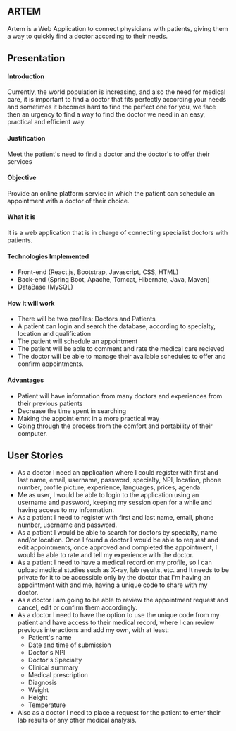 ## ARTEM
Artem is a Web Application to connect physicians with patients, giving them a way to quickly find a doctor according to their needs.

## Presentation

#### Introduction
Currently, the world population is increasing, and also the need for medical care,
it is important to find a doctor that fits perfectly according your needs and sometimes it becomes hard to find the perfect one for you,
we face then an urgency to find a way to find the doctor we need in an easy, practical and efficient way.

#### Justification
Meet the patient's need to find a doctor and the doctor's to offer their services

#### Objective
Provide an online platform service in which the patient can schedule an appointment with a doctor of their choice.

#### What it is
It is a web application that is in charge of connecting specialist doctors with patients.

#### Technologies Implemented
- Front-end (React.js, Bootstrap, Javascript, CSS, HTML)
- Back-end (Spring Boot, Apache, Tomcat, Hibernate, Java, Maven)
- DataBase (MySQL)

#### How it will work
- There will be two profiles: Doctors and Patients
- A patient can login and search the database, according to specialty, location and qualification
- The patient will schedule an appointment
- The patient will be able to comment and rate the medical care recieved
- The doctor will be able to manage their available schedules to offer and confirm appointments.

#### Advantages
* Patient will have information from many doctors and experiences from their previous patients
* Decrease the time spent in searching
* Making the appoint emnt in a more practical way
* Going through the process from the comfort and portability of their computer.

## User Stories
- As a doctor I need an application where I could register with first and last name, email, username, password, specialty, NPI,
location, phone number, profile picture, experience, languages, prices, agenda.
- Me as user, I would be able to login to the application using an username and password, keeping my session open for a while and having access to my information.
- As a patient I need to register with first and last name, email, phone number, username and password.
- As a patient I would be able to search for doctors by specialty, name and/or location. Once I found a doctor I would be able to request and edit appointments, once approved and completed the appointment, I would be able to rate and tell my experience with the doctor.
- As a patient I need to have a medical record on my profile, so I can upload medical studies such as X-ray, lab results, etc. and It needs to be private for it to be accessible only by the doctor that I'm having an appointment with and me, having a unique code to share with my doctor.
- As a doctor I am going to be able to review the appointment request and cancel, edit or confirm them accordingly.
- As a doctor I need to have the option to use the unique code from my patient and have access to their medical record, where I can review previous interactions and add my own, with at least:
  + Patient's name
  + Date and time of submission
  + Doctor's NPI
  + Doctor's Specialty
  + Clinical summary
  + Medical prescription
  + Diagnosis
  + Weight
  + Height
  + Temperature
- Also as a doctor I need to place a request for the patient to enter their lab results or any other medical analysis.
